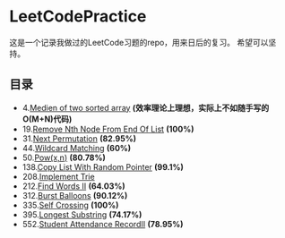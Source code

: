 # LeetCodePractice
这是一个记录我做过的LeetCode习题的repo，用来日后的复习。
希望可以坚持。
## 目录
- 4.[Medien of two sorted array](MedienOfTwoSortedArray.cpp) <b>(效率理论上理想，实际上不如随手写的O(M+N)代码)</b>
- 19.[Remove Nth Node From End Of List](RemoveNthNodeFromEndOfList.cpp) <b>(100%)</b>
- 31.[Next Permutation](nextPermutation.cpp) <b>(82.95%)</b>
- 44.[Wildcard Matching](WildcardMatching.cpp) <b>(60%)</b>
- 50.[Pow(x,n)](Powx&n.cpp) <b>(80.78%)</b>
- 138.[Copy List With Random Pointer](CopyListWithRandomPointer.cpp) <b>(99.1%)</b>
- 208.[Implement Trie](ImplementTrie.cpp)
- 212.[Find Words II](FindWordsII.cpp) <b>(64.03%)</b>
- 312.[Burst Balloons](BurstBolloons.cpp) <b>(90.12%)</b>
- 335.[Self Crossing](SelfCrossing.cpp)  <b>(100%)</b>
- 395.[Longest Substring](LongestSubstring.cpp) <b>(74.17%)</b>
- 552.[Student Attendance RecordII](StudentAttendanceRecordII.cpp) <b>(78.95%)</b>

